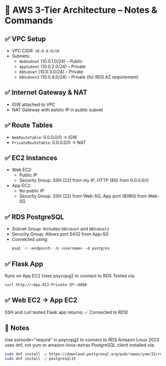# 🧾 AWS 3-Tier Architecture – Notes & Commands

## ✅ VPC Setup

- VPC CIDR: `10.0.0.0/16`
- Subnets:
  - `WebSubnet` (10.0.1.0/24) – Public
  - `AppSubnet` (10.0.2.0/24) – Private
  - `DBSubnet` (10.0.3.0/24) – Private
  - `DBSubnet2` (10.0.4.0/24) – Private (for RDS AZ requirement)

## ✅ Internet Gateway & NAT

- IGW attached to VPC
- NAT Gateway with ealstic IP in public subnet

## ✅ Route Tables

- `WebRouteTable`: 0.0.0.0/0 → IGW
- `PrivateRouteTable`: 0.0.0.0/0 → NAT

## ✅ EC2 Instances

- Web EC2:
  - Public IP
  - Security Group: SSH (22) from my IP, HTTP (80) from 0.0.0.0/0
- App EC2:
  - No public IP
  - Security Group: SSH (22) from Web-SG, App port (8080) from Web-SG

## ✅ RDS PostgreSQL

- Subnet Group: Includes `DBSubnet` and `DBSubnet2`
- Security Group: Allows port 5432 from App-SG
- Connected using:
  ```bash
  psql -h <endpoint> -U <username> -d postgres
  ```
## ✅ Flask App
Runs on App EC2
Uses psycopg2 to connect to RDS
Tested via:
  ```bash
  curl http://<App-EC2-Private-IP>:8080
  ```
## ✅ Web EC2 → App EC2
SSH and curl tested
Flask app returns: ✅ Connected to RDS!


## 🧠 Notes
Use sslmode="require" in psycopg2 to connect to RDS
Amazon Linux 2023 uses dnf, not yum or amazon-linux-extras
PostgreSQL client installed via:
  ```bash
  sudo dnf install -y https://download.postgresql.org/pub/repos/yum/15/redhat/rhel-9-x86_64/pgdg-redhat-repo-latest.noarch.rpm
  sudo dnf install -y postgresql15
  ```

